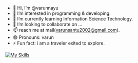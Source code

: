 - 👋 Hi, I’m @varunnayu
- 👀 I’m interested in programming & developing.
- 🌱 I’m currently learning Information Science Technology.
- 💞️ I’m looking to collaborate on ...
- 📫 reach me at mail(varunsantu2002@gmail.com).
- 😄 Pronouns: varun
- ⚡ Fun fact: i am a traveler exited to explore.

[![My Skills](https://skillicons.dev/icons?i=aws,gcp,azure,react,vue,flutter&perline=0)](https://skillicons.dev)

<!---
varunnayu/varunnayu is a ✨ special ✨ repository because its `README.md` (this file) appears on your GitHub profile.
You can click the Preview link to take a look at your changes.
--->
